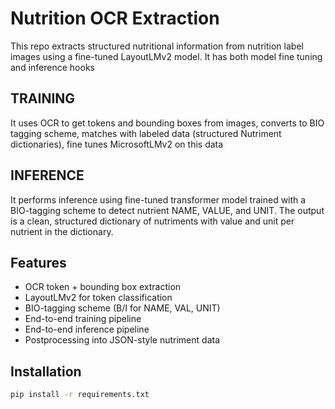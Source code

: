 # Nutrition OCR Extraction
This repo extracts structured nutritional information from nutrition label images using a fine-tuned LayoutLMv2 model.
It has both model fine tuning and inference hooks

## TRAINING
It uses OCR to get tokens and bounding boxes from images, converts to BIO tagging scheme, matches with labeled data (structured Nutriment dictionaries), fine tunes MicrosoftLMv2 on this data

## INFERENCE
It performs inference using fine-tuned transformer model trained with a BIO-tagging scheme to detect nutrient NAME, VALUE, and UNIT. The output is a clean, structured dictionary of nutriments with value and unit per nutrient in the dictionary.

## Features

- OCR token + bounding box extraction
- LayoutLMv2 for token classification
- BIO-tagging scheme (B/I for NAME, VAL, UNIT)
- End-to-end training pipeline
- End-to-end inference pipeline
- Postprocessing into JSON-style nutriment data

## Installation

```bash
pip install -r requirements.txt
